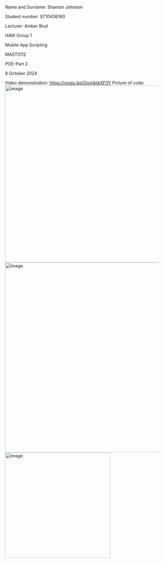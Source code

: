 Name and Surname: Shanton Johnson

Student number: ST10436160

Lecturer: Amber Bruil

HAW Group 1

Mobile App Scripting

MAST5112

POE-Part 2

8 October 2024

Video demonstration: https://youtu.be/GnvI4nkXF3Y
Picture of code:
<img width="580" alt="image" src="https://github.com/user-attachments/assets/287832da-9225-4a66-bc65-aaa66dfd99dc">
<img width="622" alt="image" src="https://github.com/user-attachments/assets/2bc20bc0-15d9-4f7c-9271-ecb412b005f1">
<img width="345" alt="image" src="https://github.com/user-attachments/assets/655d4867-3fcc-4abf-baa4-ab3e7ee5799c">

